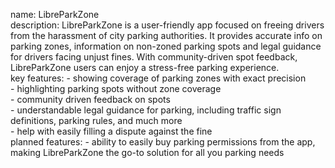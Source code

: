 name: LibreParkZone  
description: LibreParkZone is a user-friendly app focused on freeing drivers from the harassment of city parking authorities. It provides accurate info on parking zones, information on non-zoned parking spots and legal guidance for drivers facing unjust fines. With community-driven spot feedback, LibreParkZone users can enjoy a stress-free parking experience.  
key features: - showing coverage of parking zones with exact precision  
              - highlighting parking spots without zone coverage  
              - community driven feedback on spots  
              - understandable legal guidance for parking, including traffic sign definitions, parking rules, and much more  
              - help with easily filling a dispute against the fine  
planned features: - ability to easily buy parking permissions from the app, making LibreParkZone the go-to solution for all you parking needs  
